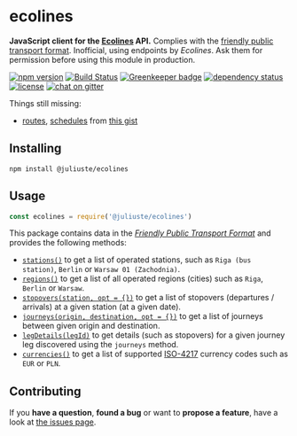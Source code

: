 # ecolines

**JavaScript client for the [Ecolines](https://ecolines.net) API.** Complies with the [friendly public transport format](https://github.com/public-transport/friendly-public-transport-format). Inofficial, using endpoints by *Ecolines*. Ask them for permission before using this module in production.


[![npm version](https://img.shields.io/npm/v/@juliuste/ecolines.svg)](https://www.npmjs.com/package/@juliuste/ecolines)
[![Build Status](https://travis-ci.org/juliuste/ecolines.svg?branch=master)](https://travis-ci.org/juliuste/ecolines)
[![Greenkeeper badge](https://badges.greenkeeper.io/juliuste/ecolines.svg)](https://greenkeeper.io/)
[![dependency status](https://img.shields.io/david/juliuste/ecolines.svg)](https://david-dm.org/juliuste/ecolines)
[![license](https://img.shields.io/github/license/juliuste/ecolines.svg?style=flat)](license)
[![chat on gitter](https://badges.gitter.im/juliuste.svg)](https://gitter.im/juliuste)


Things still missing:

- [routes](https://github.com/public-transport/friendly-public-transport-format/blob/master/docs/readme.md#route), [schedules](https://github.com/public-transport/friendly-public-transport-format/blob/master/docs/readme.md#schedule) from [this gist](https://gist.github.com/juliuste/c76db8e9216b686b0262857cc9abd16e)

## Installing

```shell
npm install @juliuste/ecolines
```

## Usage

```js
const ecolines = require('@juliuste/ecolines')
```

This package contains data in the [*Friendly Public Transport Format*](https://github.com/public-transport/friendly-public-transport-format) and provides the following methods:

- [`stations()`](docs/stations.md) to get a list of operated stations, such as `Riga (bus station)`, `Berlin` or `Warsaw 01 (Zachodnia)`.
- [`regions()`](docs/regions.md) to get a list of all operated regions (cities) such as `Riga`, `Berlin` or `Warsaw`.
- [`stopovers(station, opt = {})`](docs/stopovers.md) to get a list of stopovers (departures / arrivals) at a given station (at a given date).
- [`journeys(origin, destination, opt = {})`](docs/journeys.md) to get a list of journeys between given origin and destination.
- [`legDetails(legId)`](docs/legDetails.md) to get details (such as stopovers) for a given journey leg discovered using the `journeys` method.
- [`currencies()`](docs/currencies.md) to get a list of supported [ISO-4217](https://en.wikipedia.org/wiki/ISO_4217) currency codes such as `EUR` or `PLN`.

## Contributing

If you **have a question**, **found a bug** or want to **propose a feature**, have a look at [the issues page](https://github.com/juliuste/ecolines/issues).
